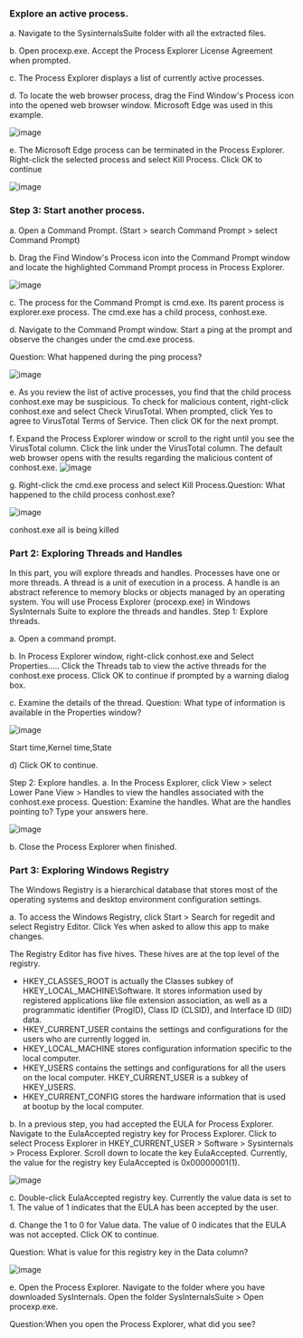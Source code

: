 ### Explore an active process.
a. Navigate to the SysinternalsSuite folder with all the extracted files.

b. Open procexp.exe. Accept the Process Explorer License Agreement when prompted.

c. The Process Explorer displays a list of currently active processes.

d. To locate the web browser process, drag the Find Window's Process icon into the opened web browser
window. Microsoft Edge was used in this example.

![image](https://user-images.githubusercontent.com/65653010/236664653-0135a311-6a67-42fd-ae99-0cd49d0ba3f0.png)

e. The Microsoft Edge process can be terminated in the Process Explorer. Right-click the selected process
and select Kill Process. Click OK to continue

![image](https://user-images.githubusercontent.com/65653010/236664726-0a7789e3-059b-45f5-82ba-d2bcc32e7c11.png)

### Step 3: Start another process.
a. Open a Command Prompt. (Start > search Command Prompt > select Command Prompt)

b. Drag the Find Window's Process icon into the Command Prompt window and locate the highlighted
Command Prompt process in Process Explorer.

![image](https://user-images.githubusercontent.com/65653010/236665144-42ee9a95-63bc-41ba-a7eb-3f9279aa2c29.png)


c. The process for the Command Prompt is cmd.exe. Its parent process is explorer.exe process. The
cmd.exe has a child process, conhost.exe.

d. Navigate to the Command Prompt window. Start a ping at the prompt and observe the changes under the
cmd.exe process.

Question:
What happened during the ping process?

![image](https://user-images.githubusercontent.com/65653010/236665204-89b68128-5e48-44dc-b751-8ede0391f0d9.png)

e. As you review the list of active processes, you find that the child process conhost.exe may be suspicious.
To check for malicious content, right-click conhost.exe and select Check VirusTotal. When prompted,
click Yes to agree to VirusTotal Terms of Service. Then click OK for the next prompt.

f. Expand the Process Explorer window or scroll to the right until you see the VirusTotal column. Click the
link under the VirusTotal column. The default web browser opens with the results regarding the malicious
content of conhost.exe.
![image](https://user-images.githubusercontent.com/65653010/236665345-6884a74f-0f09-43d8-a958-a5a387945dd1.png)


g. Right-click the cmd.exe process and select Kill Process.Question:
What happened to the child process conhost.exe?

![image](https://user-images.githubusercontent.com/65653010/236665377-b97f0d78-cee4-464b-991f-a9fd9bec4e26.png)

conhost.exe all is being killed

### Part 2: Exploring Threads and Handles
In this part, you will explore threads and handles. Processes have one or more threads. A thread is a unit of
execution in a process. A handle is an abstract reference to memory blocks or objects managed by an
operating system. You will use Process Explorer (procexp.exe) in Windows SysInternals Suite to explore the
threads and handles.
Step 1: Explore threads.

a. Open a command prompt.

b. In Process Explorer window, right-click conhost.exe and Select Properties..... Click the Threads tab to
view the active threads for the conhost.exe process. Click OK to continue if prompted by a warning dialog
box.

c. Examine the details of the thread.
Question:
What type of information is available in the Properties window?

![image](https://user-images.githubusercontent.com/65653010/236666240-44c3bc40-fabc-40a2-ad27-ac82a949133b.png)

Start time,Kernel time,State

d) Click OK to continue.

Step 2: Explore handles.
a. In the Process Explorer, click View > select Lower Pane View > Handles to view the handles associated
with the conhost.exe process.
Question:
Examine the handles. What are the handles pointing to?
Type your answers here.

![image](https://user-images.githubusercontent.com/65653010/236666410-b10e8605-d15a-454d-9e98-44e8d238ccaa.png)

b. Close the Process Explorer when finished.

### Part 3: Exploring Windows Registry
The Windows Registry is a hierarchical database that stores most of the operating systems and desktop
environment configuration settings.

a. To access the Windows Registry, click Start > Search for regedit and select Registry Editor. Click Yes
when asked to allow this app to make changes.

The Registry Editor has five hives. These hives are at the top level of the registry.
- HKEY_CLASSES_ROOT is actually the Classes subkey of HKEY_LOCAL_MACHINE\Software\. It
stores information used by registered applications like file extension association, as well as a
programmatic identifier (ProgID), Class ID (CLSID), and Interface ID (IID) data.
- HKEY_CURRENT_USER contains the settings and configurations for the users who are currently
logged in.
- HKEY_LOCAL_MACHINE stores configuration information specific to the local computer.
- HKEY_USERS contains the settings and configurations for all the users on the local computer.
HKEY_CURRENT_USER is a subkey of HKEY_USERS.
- HKEY_CURRENT_CONFIG stores the hardware information that is used at bootup by the local
computer.

b. In a previous step, you had accepted the EULA for Process Explorer. Navigate to the EulaAccepted
registry key for Process Explorer.
Click to select Process Explorer in HKEY_CURRENT_USER > Software > Sysinternals > Process
Explorer. Scroll down to locate the key EulaAccepted. Currently, the value for the registry key
EulaAccepted is 0x00000001(1).


![image](https://user-images.githubusercontent.com/65653010/236666856-de967c2b-ba15-4fda-9cb5-b2c7bfb1ceb8.png)

c. Double-click EulaAccepted registry key. Currently the value data is set to 1. The value of 1 indicates that
the EULA has been accepted by the user.

d. Change the 1 to 0 for Value data. The value of 0 indicates that the EULA was not accepted. Click OK to
continue.

Question:
What is value for this registry key in the Data column?

![image](https://user-images.githubusercontent.com/65653010/236666954-6e123430-4f45-4dee-a0c8-397649c4d96b.png)

e. Open the Process Explorer. Navigate to the folder where you have downloaded SysInternals. Open the
folder SysInternalsSuite > Open procexp.exe.

Question:When you open the Process Explorer, what did you see?



